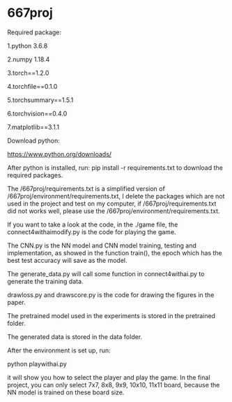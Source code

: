 # 667proj
Required package: 

1.python 3.6.8

2.numpy 1.18.4

3.torch==1.2.0

4.torchfile==0.1.0

5.torchsummary==1.5.1

6.torchvision==0.4.0

7.matplotlib==3.1.1

Download python:

https://www.python.org/downloads/


After python is installed, run: pip install -r requirements.txt to download the required packages.

The /667proj/requirements.txt is a simplified version of /667proj/environment/requirements.txt, I delete the packages which are not used in the project and test on my computer, if /667proj/requirements.txt did not works well, please use the /667proj/environment/requirements.txt.

If you want to take a look at the code, in the ./game file, the connect4withaimodify.py is the code for playing the game.

The CNN.py is the NN model and CNN model training, testing and implementation, as showed in the function train(), the epoch which has the best test accuracy will save as the model.

The generate_data.py will call some function in connect4withai.py to generate the training data.

drawloss.py and drawscore.py is the code for drawing the figures in the paper.

The pretrained model used in the experiments is stored in the pretrained folder.

The generated data is stored in the data folder.

After the environment is set up, run:

python playwithai.py

it will show you how to select the player and play the game. In the final project, you can only select 7x7, 8x8, 9x9, 10x10, 11x11 board, because the NN model is trained on these board size.
